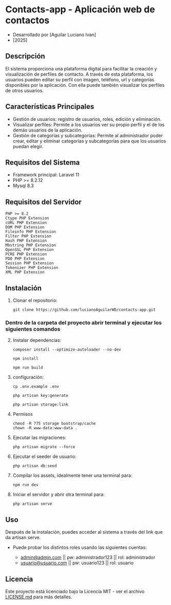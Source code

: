 # Contacts-app - Aplicación web de contactos

* Desarrollado por [Aguilar Luciano Ivan]
* [2025]

## Descripción

El sistema proporciona una plataforma digital para facilitar la creación y visualización de perfiles de contacto. A través de esta plataforma, los usuarios pueden editar su perfil con imagen, teléfono, url y categorías disponibles por la aplicación. Con ella puede también visualizar los perfiles de otros usuarios.

## Características Principales

- Gestión de usuarios: registro de usuarios, roles,  edición y eliminación.
- Visualizar perfiles: Permite a los usuarios ver su propio perfil y el de los demás usuarios de la aplicación.
- Gestión de categorías y subcategorías: Permite al administrador poder crear, editar y eliminar categorías y subcategorías para que los usuarios puedan elegir.


## Requisitos del Sistema

-   Framework principal: Laravel 11
-   PHP >= 8.2.12
-   Mysql 8.3

## Requisitos del Servidor

    PHP >= 8.2
    Ctype PHP Extension
    cURL PHP Extension
    DOM PHP Extension
    Fileinfo PHP Extension
    Filter PHP Extension
    Hash PHP Extension
    Mbstring PHP Extension
    OpenSSL PHP Extension
    PCRE PHP Extension
    PDO PHP Extension
    Session PHP Extension
    Tokenizer PHP Extension
    XML PHP Extension



## Instalación

1. Clonar el repositorio:

    ```
    git clone https://github.com/lucianoAguilarWD/contacts-app.git
    ```

### Dentro de la carpeta del proyecto abrir terminal y ejecutar los siguientes comandos

2. Instalar dependencias:

    ```
    composer install --optimize-autoloader --no-dev
    ```
    
    ```
    npm install
    ```
    
    ```
    npm run build
    ```

4. configuración:

    ```
    cp .env.example .env
    ```
    
    ```
    php artisan key:generate
    ```
    
    ```
    php artisan storage:link
    ```

6. Permisos
    ```
    chmod -R 775 storage bootstrap/cache
    chown -R www-data:www-data .
    ```
7. Ejecutar las migraciones:

    ```
    php artisan migrate --force
    ```

8. Ejecutar el seeder de usuario:

    ```
    php artisan db:seed
    ```

9. Compilar los assets, idealmente tener una terminal para:

    ```
    npm run dev
    ```

10. Iniciar el servidor y abrir otra terminal para:

    ```
    php artisan serve
    ```    

## Uso

Después de la instalación, puedes acceder al sistema a través del link que da artisan serve.

  * Puede probar los distintos roles usando las siguientes cuentas:
  
    -   admin@admin.com || pw: administrador123 || rol: administrador
    -   usuario@usuario.com || pw: usuario123 || rol: usuario

## Licencia

Este proyecto está licenciado bajo la Licencia MIT - ver el archivo [LICENSE.md](LICENSE.md) para más detalles.
